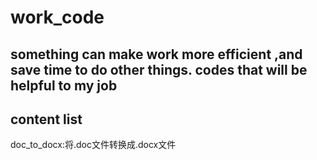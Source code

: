 # work_code
something can make work more efficient ,and save time to do other things.
codes that will be helpful to my job
-
content list
-
doc_to_docx:将.doc文件转换成.docx文件
